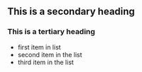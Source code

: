 ## This is a secondary heading
### This is a tertiary heading

* first item in list
* second item in the list
* third item in the list